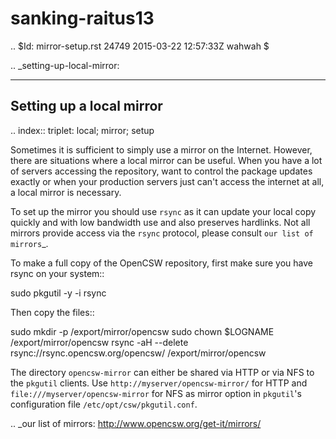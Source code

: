 # sanking-raitus13

.. $Id: mirror-setup.rst 24749 2015-03-22 12:57:33Z wahwah $

.. _setting-up-local-mirror:

-------------------------
Setting up a local mirror
-------------------------

.. index::
   triplet: local; mirror; setup

Sometimes it is sufficient to simply use a mirror on the Internet.
However, there are situations where a local mirror can be useful. When you have
a lot of servers accessing the repository, want to control the package updates
exactly or when your production servers just can't access the internet at all,
a local mirror is necessary.

To set up the mirror you should use ``rsync`` as it can update your local copy
quickly and with low bandwidth use and also preserves hardlinks. Not all
mirrors provide access via the ``rsync`` protocol, please consult
`our list of mirrors`_.

To make a full copy of the OpenCSW repository, first make sure you have rsync
on your system::

  sudo pkgutil -y -i rsync

Then copy the files::

  sudo mkdir -p /export/mirror/opencsw
  sudo chown $LOGNAME /export/mirror/opencsw
  rsync -aH --delete rsync://rsync.opencsw.org/opencsw/ /export/mirror/opencsw

The directory ``opencsw-mirror`` can either be shared via HTTP or via NFS to the
``pkgutil`` clients.  Use ``http://myserver/opencsw-mirror/`` for HTTP and
``file:///myserver/opencsw-mirror`` for NFS as mirror option in
``pkgutil``'s configuration file ``/etc/opt/csw/pkgutil.conf``.

.. _our list of mirrors:
  http://www.opencsw.org/get-it/mirrors/
